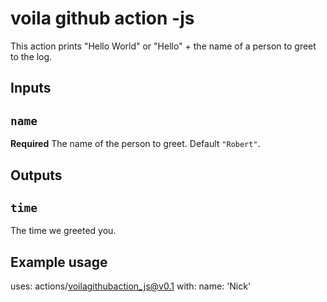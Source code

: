 # voila github action -js

This action prints "Hello World" or "Hello" + the name of a person to greet to the log.

## Inputs

## `name`

**Required** The name of the person to greet. Default `"Robert"`.

## Outputs

## `time`

The time we greeted you.

## Example usage

uses: actions/voilagithubaction_js@v0.1
with:
  name: 'Nick'